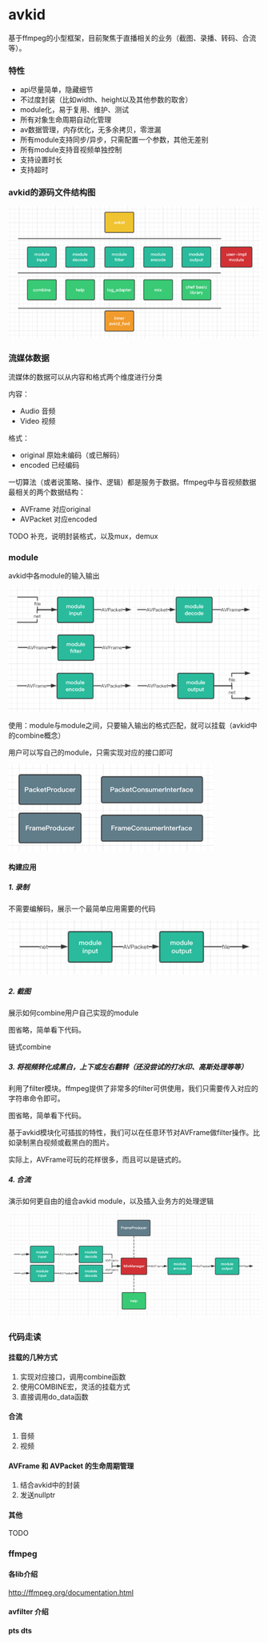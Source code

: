 # avkid

基于ffmpeg的小型框架，目前聚焦于直播相关的业务（截图、录播、转码、合流等）。

### 特性

* api尽量简单，隐藏细节
* 不过度封装（比如width、height以及其他参数的取舍）
* module化，易于复用、维护、测试
* 所有对象生命周期自动化管理
* av数据管理，内存优化，无多余拷贝，零泄漏
* 所有module支持同步/异步，只需配置一个参数，其他无差别
* 所有module支持音视频单独控制
* 支持设置时长
* 支持超时

### avkid的源码文件结构图

![image](./all.png)

### 流媒体数据

流媒体的数据可以从内容和格式两个维度进行分类

内容：

* Audio 音频
* Video 视频

格式：

- original 原始未编码（或已解码）
- encoded 已经编码

一切算法（或者说策略、操作、逻辑）都是服务于数据。ffmpeg中与音视频数据最相关的两个数据结构：

* AVFrame 对应original
* AVPacket 对应encoded

TODO 补充，说明封装格式，以及mux，demux

### module

avkid中各module的输入输出

![image](./all_module.png)

使用：module与module之间，只要输入输出的格式匹配，就可以挂载（avkid中的combine概念）

用户可以写自己的module，只需实现对应的接口即可

![image](./module_interface.png)

#### 构建应用

##### 1. 录制

不需要编解码，展示一个最简单应用需要的代码

![image](./rtmpdump.png)

##### 2. 截图

展示如何combine用户自己实现的module

图省略，简单看下代码。

链式combine

##### 3. 将视频转化成黑白，上下或左右翻转（还没尝试的打水印、高斯处理等等）

利用了filter模块。ffmpeg提供了非常多的filter可供使用，我们只需要传入对应的字符串命令即可。

图省略，简单看下代码。

基于avkid模块化可插拔的特性，我们可以在任意环节对AVFrame做filter操作。比如录制黑白视频或截黑白的图片。

实际上，AVFrame可玩的花样很多，而且可以是链式的。

##### 4. 合流

演示如何更自由的组合avkid module，以及插入业务方的处理逻辑

![image](./mix.png)

### 代码走读

#### 挂载的几种方式

1. 实现对应接口，调用combine函数
2. 使用COMBINE宏，灵活的挂载方式
3. 直接调用do_data函数

#### 合流

1. 音频
2. 视频

#### AVFrame 和 AVPacket 的生命周期管理

1. 结合avkid中的封装
2. 发送nullptr

#### 其他

TODO


### ffmpeg

#### 各lib介绍

http://ffmpeg.org/documentation.html

#### avfilter 介绍

#### pts dts
